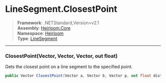 # LineSegment.ClosestPoint

> **Framework**: .NETStandard,Version=v2.1  
> **Assembly**: [Heirloom.Core][0]  
> **Namespace**: [Heirloom][0]  
> **Type**: [LineSegment][1]

--------------------------------------------------------------------------------

### ClosestPoint(Vector, Vector, Vector, out float)

Gets the closest point on a line segment to the specified point.

```cs
public Vector ClosestPoint(Vector a, Vector b, Vector p, out float distance)
```

[0]: ../Heirloom.Core.md
[1]: Heirloom.LineSegment.md
